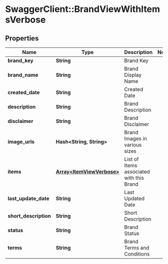 # SwaggerClient::BrandViewWithItemsVerbose

## Properties
Name | Type | Description | Notes
------------ | ------------- | ------------- | -------------
**brand_key** | **String** | Brand Key | 
**brand_name** | **String** | Brand Display Name | 
**created_date** | **String** | Created Date | 
**description** | **String** | Brand Description | 
**disclaimer** | **String** | Brand Disclaimer | 
**image_urls** | **Hash&lt;String, String&gt;** | Brand Images in various sizes | 
**items** | [**Array&lt;ItemViewVerbose&gt;**](ItemViewVerbose.md) | List of Items associated with this Brand | 
**last_update_date** | **String** | Last Updated Date | 
**short_description** | **String** | Short Description | 
**status** | **String** | Brand Status | 
**terms** | **String** | Brand Terms and Conditions | 


